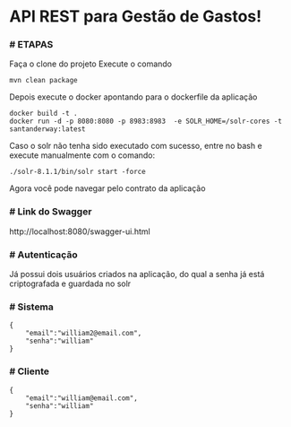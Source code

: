 # API REST para Gestão de Gastos!

### # ETAPAS

Faça o clone do projeto
Execute o comando
~~~~
mvn clean package
~~~~
Depois execute o docker apontando para o dockerfile da aplicação
~~~~
docker build -t .
docker run -d -p 8080:8080 -p 8983:8983  -e SOLR_HOME=/solr-cores -t santanderway:latest 
~~~~
Caso o solr não tenha sido executado com sucesso, entre no bash e execute manualmente com o comando:
~~~~
./solr-8.1.1/bin/solr start -force 
~~~~

Agora você pode navegar pelo contrato da aplicação

### # Link do Swagger
http://localhost:8080/swagger-ui.html

### # Autenticação
Já possui dois usuários criados na aplicação, do qual a senha já está criptografada e guardada no solr

### # Sistema
```
{
    "email":"william2@email.com",
    "senha":"william"
}
```
### # Cliente
```
{
    "email":"william@email.com",
    "senha":"william"
}
```